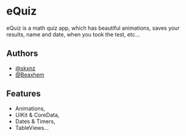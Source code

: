 
# eQuiz

eQuiz is a math quiz app, which has beautiful animations, saves your results, name and date, when you took the test, etc...


## Authors

- [@skxnz](https://github.com/skxnz)
- [@Beaxhem](https://github.com/Beaxhem)


## Features

- Animations,
- UIKit & CoreData,
- Dates & Timers,
- TableViews...

